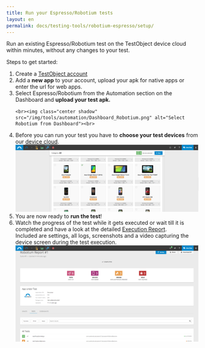 ```yaml
---
title: Run your Espresso/Robotium tests
layout: en
permalink: docs/testing-tools/robotium-espresso/setup/
---
```



Run an existing Espresso/Robotium test on the TestObject device cloud within minutes, without any changes to your test.

Steps to get started:
<ol>
<li> Create a <a href="https://app.testobject.com/signup" target="_blank">TestObject account</a>
</li>

<li> Add a <b>new app</b> to your account, upload your apk for native apps or enter the url for web apps.
</li>

<li> Select Espresso/Robotium from the Automation section on the Dashboard and <b>upload your test apk.</b>

    <br><img class="center shadow" src="/img/tools/automation/Dashboard_Robotium.png" alt="Select Robotium from Dashboard"><br>
</li>

<li> Before you can run your test you have to <b>choose your test devices</b> from our <a href="/docs/general-reference/devices/">device cloud</a>. <br>
<img class="center shadow" src="/img/tools/automation/Automation_Device-Selection.png" alt="Select Devices">
    <br>
</li>
<li> You are now ready to <b>run the test</b>!
</li>
<li> Watch the progress of the test while it gets executed or wait till it is completed and have a look at the detailed <a href="/docs/testing-tools/automation/reporting/">Execution Report</a>. <br>
Included are settings, all logs, screenshots and a video capturing the device screen during the test execution. <br>
    <img class="center shadow" src="/img/tools/automation/Robotium_Report.png" alt="Robotium Report">
<br>
</li>
</ol>